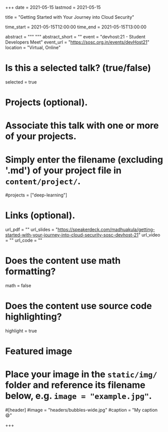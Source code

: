 +++
date = 2021-05-15
lastmod = 2021-05-15

title = "Getting Started with Your Journey into Cloud Security"

time_start = 2021-05-15T12:00:00
time_end = 2021-05-15T13:00:00

abstract = """
"""
abstract_short = ""
event = "devhost:21 - Student Developers Meet"
event_url = "https://sosc.org.in/events/devHost21"
location = "Virtual, Online"

# Is this a selected talk? (true/false)
selected = true

# Projects (optional).
#   Associate this talk with one or more of your projects.
#   Simply enter the filename (excluding '.md') of your project file in `content/project/`.
#projects = ["deep-learning"]

# Links (optional).
url_pdf = ""
url_slides = "https://speakerdeck.com/madhuakula/getting-started-with-your-journey-into-cloud-security-sosc-devhost-21"
url_video = ""
url_code = ""

# Does the content use math formatting?
math = false

# Does the content use source code highlighting?
highlight = true

# Featured image
# Place your image in the `static/img/` folder and reference its filename below, e.g. `image = "example.jpg"`.

#[header]
#image = "headers/bubbles-wide.jpg"
#caption = "My caption :smile:"

+++
